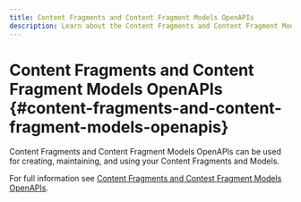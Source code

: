 ```yaml
---
title: Content Fragments and Content Fragment Models OpenAPIs
description: Learn about the Content Fragments and Content Fragment Models OpenAPIs.
---
```

# Content Fragments and Content Fragment Models OpenAPIs {#content-fragments-and-content-fragment-models-openapis}

Content Fragments and Content Fragment Models OpenAPIs can be used for creating, maintaining, and using your Content Fragments and Models.

For full information see [Content Fragments and Contest Fragment Models OpenAPIs](https://developer.adobe.com/experience-cloud/experience-manager-apis/api/stable/sites/).
